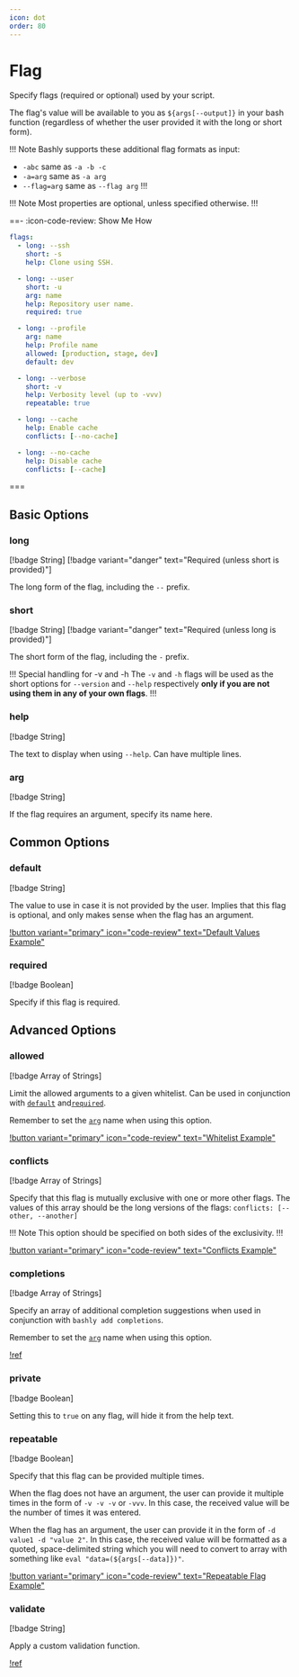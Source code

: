 ```yaml
---
icon: dot
order: 80
---
```


# Flag

Specify flags (required or optional) used by your script.

The flag's value will be available to you as `${args[--output]}` in your bash
function (regardless of whether the user provided it with the long or short
form).

!!! Note
Bashly supports these additional flag formats as input:

- `-abc` same as `-a -b -c`
- `-a=arg` same as `-a arg`
- `--flag=arg` same as `--flag arg`
!!!

!!! Note
Most properties are optional, unless specified otherwise.
!!!

==- :icon-code-review: Show Me How
```yaml bashly.yml
flags:
  - long: --ssh
    short: -s
    help: Clone using SSH.

  - long: --user
    short: -u
    arg: name
    help: Repository user name.
    required: true

  - long: --profile
    arg: name
    help: Profile name
    allowed: [production, stage, dev]
    default: dev

  - long: --verbose
    short: -v
    help: Verbosity level (up to -vvv)
    repeatable: true

  - long: --cache
    help: Enable cache
    conflicts: [--no-cache]

  - long: --no-cache
    help: Disable cache
    conflicts: [--cache]
```
===


## Basic Options

### long

[!badge String]
[!badge variant="danger" text="Required (unless short is provided)"]

The long form of the flag, including the `--` prefix.


### short

[!badge String]
[!badge variant="danger" text="Required (unless long is provided)"]

The short form of the flag, including the `-` prefix.

!!! Special handling for -v and -h
The `-v` and `-h` flags will be used as the short options for `--version` and `--help` respectively **only if you are not using them in any of your own flags**.
!!!


### help

[!badge String]

The text to display when using `--help`. Can have multiple lines.


### arg

[!badge String]

If the flag requires an argument, specify its name here.



## Common Options

### default

[!badge String]

The value to use in case it is not provided by the user. Implies that this flag
is optional, and only makes sense when the flag has an argument.

[!button variant="primary" icon="code-review" text="Default Values Example"](https://github.com/DannyBen/bashly/tree/master/examples/default-values#readme)

### required

[!badge Boolean]

Specify if this flag is required.


## Advanced Options

### allowed

[!badge Array of Strings]

Limit the allowed arguments to a given whitelist. Can be used in conjunction
with [`default`](#default) and[`required`](#required).

Remember to set the [`arg`](#arg) name when using this option.

[!button variant="primary" icon="code-review" text="Whitelist Example"](https://github.com/DannyBen/bashly/tree/master/examples/whitelist#readme)


### conflicts

[!badge Array of Strings]

Specify that this flag is mutually exclusive with one or more other flags.
The values of this array should be the long versions of the flags:
`conflicts: [--other, --another]`

!!! Note
This option should be specified on both sides of the exclusivity.
!!!

[!button variant="primary" icon="code-review" text="Conflicts Example"](https://github.com/DannyBen/bashly/tree/master/examples/conflicts#readme)


### completions

[!badge Array of Strings]

Specify an array of additional completion suggestions when used in conjunction
with `bashly add completions`.

Remember to set the [`arg`](#arg) name when using this option.

[!ref](/advanced/bash-completion.md)

### private

[!badge Boolean]

Setting this to `true` on any flag, will hide it from the help text.

### repeatable

[!badge Boolean]

Specify that this flag can be provided multiple times.

When the flag does not have an argument, the user can provide it multiple times
in the form of `-v -v -v` or `-vvv`. In this case, the received value will be
the number of times it was entered.

When the flag has an argument, the user can provide it in the form of
`-d value1 -d "value 2"`. In this case, the received value will be formatted
as a quoted, space-delimited string which you will need to convert to array with
something like `eval "data=(${args[--data]})"`.

[!button variant="primary" icon="code-review" text="Repeatable Flag Example"](https://github.com/DannyBen/bashly/tree/master/examples/repeatable-flag#readme)


### validate

[!badge String]

Apply a custom validation function.

[!ref](/advanced/validations)
